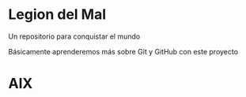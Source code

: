 # Legion del Mal
Un repositorio para conquistar el mundo

Básicamente aprenderemos más sobre Git y GitHub con este proyecto


# AlX